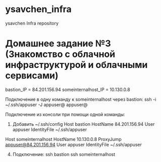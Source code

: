 # ysavchen_infra
ysavchen Infra repository

# Домашнее задание №3 (Знакомство с облачной инфраструктурой и облачными сервисами)
bastion_IP = 84.201.156.94
someinternalhost_IP = 10.130.0.8

Подключение в одну команду к someinternalhost через bastion:
ssh -i ~/.ssh/appuser -J appuser@<bastion-ip> appuser@<someinternalhost-ip>

Подключение из консоли при помощи одной команды:
1. Добавить ~/.ssh/config
Host bastion
   HostName 84.201.156.94
   User appuser
   IdentityFile ~/.ssh/appuser

Host someinternalhost
   HostName 10.130.0.8
   ProxyJump appuser@84.201.156.94
   User appuser
   IdentityFile ~/.ssh/appuser

4. Подключение:
   ssh bastion
   ssh someinternalhost
